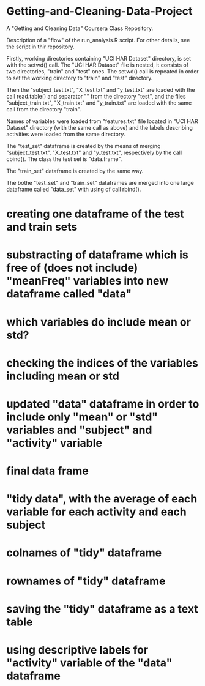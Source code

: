 Getting-and-Cleaning-Data-Project
=================================

A "Getting and Cleaning Data" Coursera Class Repository.

Description of a "flow" of the run_analysis.R script. For other details, see the script in thir repository.

Firstly, working directories containing "UCI HAR Dataset" directory, is set with the setwd() call. The "UCI HAR Dataset" file is nested, it consists of two directories, "train" and "test" ones. The setwd() call is repeated in order to set the working directory to "train" and "test" directory.

Then the "subject_test.txt", "X_test.txt" and "y_test.txt" are loaded with the call read.table() and separator "" from the directory "test", and the files "subject_train.txt", "X_train.txt" and "y_train.txt" are loaded with the same call from the directory "train".

Names of variables were loaded from "features.txt" file located in "UCI HAR Dataset" directory (with the same call as above) and the labels describing activities were loaded from the same directory.

The "test_set" dataframe is created by the means of merging "subject_test.txt", "X_test.txt" and "y_test.txt", respectively by the call cbind(). The class the test set is "data.frame".

The "train_set" dataframe is created by the same way.

The bothe "test_set" and "train_set" dataframes are merged into one large dataframe called "data_set" with using of call rbind().


# creating one dataframe of the test and train sets
# substracting of dataframe which is free of (does not include) "meanFreq" variables into new dataframe called "data"
# which variables do include mean or std?
# checking the indices of the variables including mean or std
# updated "data" dataframe in order to include only "mean" or "std" variables and "subject" and "activity" variable

# final data frame

# "tidy data", with the average of each variable for each activity and each subject
# colnames of "tidy" dataframe
# rownames of "tidy" dataframe
# saving the "tidy" dataframe as a text table
# using descriptive labels for "activity" variable of the "data" dataframe





